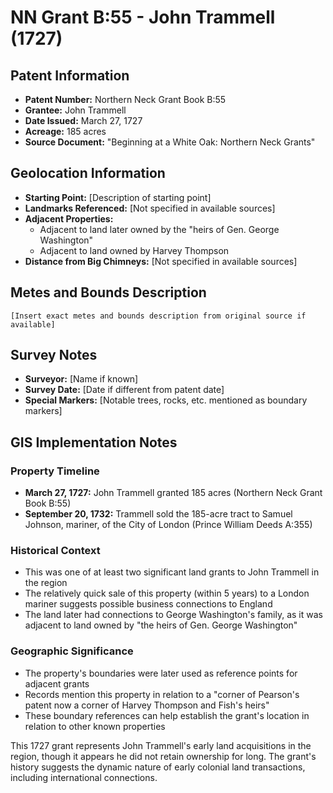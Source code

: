 # NN Grant B:55 - John Trammell (1727)

## Patent Information
- **Patent Number:** Northern Neck Grant Book B:55
- **Grantee:** John Trammell
- **Date Issued:** March 27, 1727
- **Acreage:** 185 acres
- **Source Document:** "Beginning at a White Oak: Northern Neck Grants"

## Geolocation Information
- **Starting Point:** [Description of starting point]
- **Landmarks Referenced:** [Not specified in available sources]
- **Adjacent Properties:** 
  - Adjacent to land later owned by the "heirs of Gen. George Washington" 
  - Adjacent to land owned by Harvey Thompson
- **Distance from Big Chimneys:** [Not specified in available sources]

## Metes and Bounds Description
```
[Insert exact metes and bounds description from original source if available]
```

## Survey Notes
- **Surveyor:** [Name if known]
- **Survey Date:** [Date if different from patent date]
- **Special Markers:** [Notable trees, rocks, etc. mentioned as boundary markers]

## GIS Implementation Notes

### Property Timeline
- **March 27, 1727:** John Trammell granted 185 acres (Northern Neck Grant Book B:55)
- **September 20, 1732:** Trammell sold the 185-acre tract to Samuel Johnson, mariner, of the City of London (Prince William Deeds A:355)

### Historical Context
- This was one of at least two significant land grants to John Trammell in the region
- The relatively quick sale of this property (within 5 years) to a London mariner suggests possible business connections to England
- The land later had connections to George Washington's family, as it was adjacent to land owned by "the heirs of Gen. George Washington"

### Geographic Significance
- The property's boundaries were later used as reference points for adjacent grants
- Records mention this property in relation to a "corner of Pearson's patent now a corner of Harvey Thompson and Fish's heirs"
- These boundary references can help establish the grant's location in relation to other known properties

This 1727 grant represents John Trammell's early land acquisitions in the region, though it appears he did not retain ownership for long. The grant's history suggests the dynamic nature of early colonial land transactions, including international connections. 